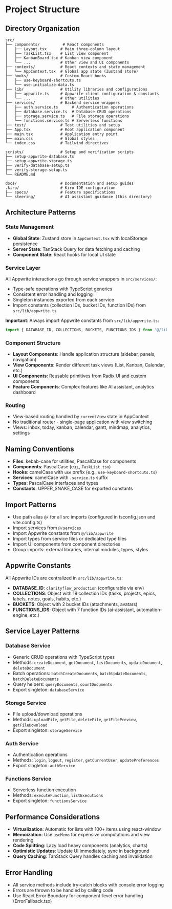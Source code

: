 # Project Structure

## Directory Organization

```
src/
├── components/          # React components
│   ├── Layout.tsx      # Main three-column layout
│   ├── TaskList.tsx    # List view component
│   ├── KanbanBoard.tsx # Kanban view component
│   └── ...             # Other view and UI components
├── contexts/           # React contexts and state management
│   └── AppContext.tsx  # Global app state (Zustand store)
├── hooks/              # Custom React hooks
│   ├── use-keyboard-shortcuts.ts
│   └── use-initialize-data.ts
├── lib/                # Utility libraries and configurations
│   ├── appwrite.ts     # Appwrite client configuration & constants
│   └── ...             # Other utilities
├── services/           # Backend service wrappers
│   ├── auth.service.ts      # Authentication operations
│   ├── database.service.ts  # Database CRUD operations
│   ├── storage.service.ts   # File storage operations
│   └── functions.service.ts # Serverless functions
├── test/               # Test utilities and setup
├── App.tsx             # Root application component
├── main.tsx            # Application entry point
├── main.css            # Global styles
└── index.css           # Tailwind directives

scripts/                # Setup and verification scripts
├── setup-appwrite-database.ts
├── setup-appwrite-storage.ts
├── verify-database-setup.ts
├── verify-storage-setup.ts
└── README.md

docs/                   # Documentation and setup guides
.kiro/                  # Kiro IDE configuration
├── specs/              # Feature specifications
└── steering/           # AI assistant guidance (this directory)
```

## Architecture Patterns

### State Management
- **Global State**: Zustand store in `AppContext.tsx` with localStorage persistence
- **Server State**: TanStack Query for data fetching and caching
- **Component State**: React hooks for local UI state

### Service Layer
All Appwrite interactions go through service wrappers in `src/services/`:
- Type-safe operations with TypeScript generics
- Consistent error handling and logging
- Singleton instances exported from each service
- Import constants (collection IDs, bucket IDs, function IDs) from `src/lib/appwrite.ts`

**Important**: Always import Appwrite constants from `src/lib/appwrite.ts`:
```typescript
import { DATABASE_ID, COLLECTIONS, BUCKETS, FUNCTIONS_IDS } from '@/lib/appwrite';
```

### Component Structure
- **Layout Components**: Handle application structure (sidebar, panels, navigation)
- **View Components**: Render different task views (List, Kanban, Calendar, etc.)
- **UI Components**: Reusable primitives from Radix UI and custom components
- **Feature Components**: Complex features like AI assistant, analytics dashboard

### Routing
- View-based routing handled by `currentView` state in AppContext
- No traditional router - single-page application with view switching
- Views: inbox, today, kanban, calendar, gantt, mindmap, analytics, settings

## Naming Conventions

- **Files**: kebab-case for utilities, PascalCase for components
- **Components**: PascalCase (e.g., `TaskList.tsx`)
- **Hooks**: camelCase with `use` prefix (e.g., `use-keyboard-shortcuts.ts`)
- **Services**: camelCase with `.service.ts` suffix
- **Types**: PascalCase interfaces and types
- **Constants**: UPPER_SNAKE_CASE for exported constants

## Import Patterns

- Use path alias `@/` for all src imports (configured in tsconfig.json and vite.config.ts)
- Import services from `@/services`
- Import Appwrite constants from `@/lib/appwrite`
- Import types from service files or dedicated type files
- Import UI components from component directories
- Group imports: external libraries, internal modules, types, styles

## Appwrite Constants

All Appwrite IDs are centralized in `src/lib/appwrite.ts`:

- **DATABASE_ID**: `clarityflow_production` (configurable via env)
- **COLLECTIONS**: Object with 19 collection IDs (tasks, projects, epics, labels, notes, goals, habits, etc.)
- **BUCKETS**: Object with 2 bucket IDs (attachments, avatars)
- **FUNCTIONS_IDS**: Object with 7 function IDs (ai-assistant, automation-engine, etc.)

## Service Layer Patterns

### Database Service
- Generic CRUD operations with TypeScript types
- Methods: `createDocument`, `getDocument`, `listDocuments`, `updateDocument`, `deleteDocument`
- Batch operations: `batchCreateDocuments`, `batchUpdateDocuments`, `batchDeleteDocuments`
- Query helpers: `queryDocuments`, `countDocuments`
- Export singleton: `databaseService`

### Storage Service
- File upload/download operations
- Methods: `uploadFile`, `getFile`, `deleteFile`, `getFilePreview`, `getFileDownload`
- Export singleton: `storageService`

### Auth Service
- Authentication operations
- Methods: `login`, `logout`, `register`, `getCurrentUser`, `updatePreferences`
- Export singleton: `authService`

### Functions Service
- Serverless function execution
- Methods: `executeFunction`, `listExecutions`
- Export singleton: `functionsService`

## Performance Considerations

- **Virtualization**: Automatic for lists with 100+ items using react-window
- **Memoization**: Use `useMemo` for expensive computations and view rendering
- **Code Splitting**: Lazy load heavy components (analytics, charts)
- **Optimistic Updates**: Update UI immediately, sync in background
- **Query Caching**: TanStack Query handles caching and invalidation

## Error Handling

- All service methods include try-catch blocks with console.error logging
- Errors are thrown to be handled by calling code
- Use React Error Boundary for component-level error handling (ErrorFallback.tsx)
